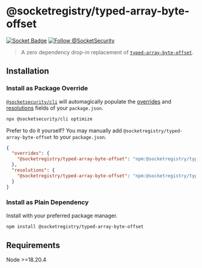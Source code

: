 # @socketregistry/typed-array-byte-offset

[![Socket Badge](https://socket.dev/api/badge/npm/package/@socketregistry/typed-array-byte-offset)](https://socket.dev/npm/package/@socketregistry/typed-array-byte-offset)
[![Follow @SocketSecurity](https://img.shields.io/twitter/follow/SocketSecurity?style=social)](https://twitter.com/SocketSecurity)

> A zero dependency drop-in replacement of
> [`typed-array-byte-offset`](https://www.npmjs.com/package/typed-array-byte-offset).

## Installation

### Install as Package Override

[`@socketsecurity/cli`](https://www.npmjs.com/package/@socketsecurity/cli) will
automagically populate the
[overrides](https://docs.npmjs.com/cli/v9/configuring-npm/package-json#overrides)
and [resolutions](https://yarnpkg.com/configuration/manifest#resolutions) fields
of your `package.json`.

```sh
npx @socketsecurity/cli optimize
```

Prefer to do it yourself? You may manually add
`@socketregistry/typed-array-byte-offset` to your `package.json`.

```json
{
  "overrides": {
    "@socketregistry/typed-array-byte-offset": "npm:@socketregistry/typed-array-byte-offset@^1"
  },
  "resolutions": {
    "@socketregistry/typed-array-byte-offset": "npm:@socketregistry/typed-array-byte-offset@^1"
  }
}
```

### Install as Plain Dependency

Install with your preferred package manager.

```sh
npm install @socketregistry/typed-array-byte-offset
```

## Requirements

Node &gt;=18.20.4
